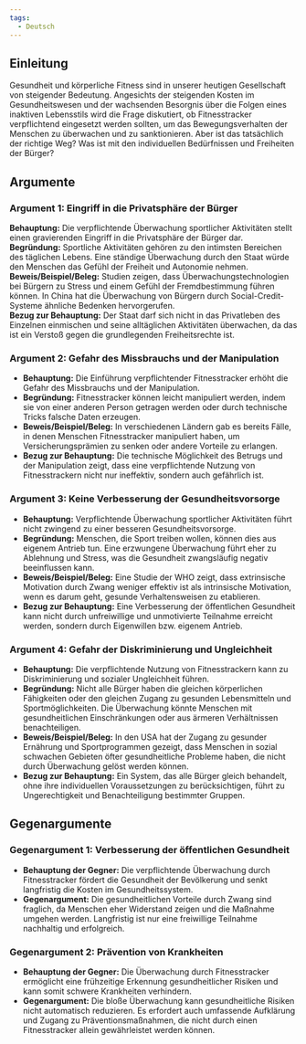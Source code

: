 ```yaml
---
tags:
  - Deutsch
---
```

## Einleitung

Gesundheit und körperliche Fitness sind in unserer heutigen Gesellschaft von steigender Bedeutung. Angesichts der steigenden Kosten im Gesundheitswesen und der wachsenden Besorgnis über die Folgen eines inaktiven Lebensstils wird die Frage diskutiert, ob Fitnesstracker verpflichtend eingesetzt werden sollten, um das Bewegungsverhalten der Menschen zu überwachen und zu sanktionieren. Aber ist das tatsächlich der richtige Weg? Was ist mit den individuellen Bedürfnissen und Freiheiten der Bürger?
## Argumente
### Argument 1: Eingriff in die Privatsphäre der Bürger

**Behauptung:** Die verpflichtende Überwachung sportlicher Aktivitäten stellt einen gravierenden Eingriff in die Privatsphäre der Bürger dar.  
**Begründung:** Sportliche Aktivitäten gehören zu den intimsten Bereichen des täglichen Lebens. Eine ständige Überwachung durch den Staat würde den Menschen das Gefühl der Freiheit und Autonomie nehmen.  
**Beweis/Beispiel/Beleg:** Studien zeigen, dass Überwachungstechnologien bei Bürgern zu Stress und einem Gefühl der Fremdbestimmung führen können. In China hat die Überwachung von Bürgern durch Social-Credit-Systeme ähnliche Bedenken hervorgerufen.  
**Bezug zur Behauptung:** Der Staat darf sich nicht in das Privatleben des Einzelnen einmischen und seine alltäglichen Aktivitäten überwachen, da das ist ein Verstoß gegen die grundlegenden Freiheitsrechte ist.

### Argument 2: Gefahr des Missbrauchs und der Manipulation

- **Behauptung:** Die Einführung verpflichtender Fitnesstracker erhöht die Gefahr des Missbrauchs und der Manipulation.
- **Begründung:** Fitnesstracker können leicht manipuliert werden, indem sie von einer anderen Person getragen werden oder durch technische Tricks falsche Daten erzeugen.
- **Beweis/Beispiel/Beleg:** In verschiedenen Ländern gab es bereits Fälle, in denen Menschen Fitnesstracker manipuliert haben, um Versicherungsprämien zu senken oder andere Vorteile zu erlangen.
- **Bezug zur Behauptung:** Die technische Möglichkeit des Betrugs und der Manipulation zeigt, dass eine verpflichtende Nutzung von Fitnesstrackern nicht nur ineffektiv, sondern auch gefährlich ist.

### Argument 3: Keine Verbesserung der Gesundheitsvorsorge

- **Behauptung:** Verpflichtende Überwachung sportlicher Aktivitäten führt nicht zwingend zu einer besseren Gesundheitsvorsorge.
- **Begründung:** Menschen, die Sport treiben wollen, können dies aus eigenem Antrieb tun. Eine erzwungene Überwachung führt eher zu Ablehnung und Stress, was die Gesundheit zwangsläufig negativ beeinflussen kann.
- **Beweis/Beispiel/Beleg:** Eine Studie der WHO zeigt, dass extrinsische Motivation durch Zwang weniger effektiv ist als intrinsische Motivation, wenn es darum geht, gesunde Verhaltensweisen zu etablieren.
- **Bezug zur Behauptung:** Eine Verbesserung der öffentlichen Gesundheit kann nicht durch unfreiwillige und unmotivierte Teilnahme erreicht werden, sondern durch Eigenwillen bzw. eigenem Antrieb.

### Argument 4: Gefahr der Diskriminierung und Ungleichheit

- **Behauptung:** Die verpflichtende Nutzung von Fitnesstrackern kann zu Diskriminierung und sozialer Ungleichheit führen.
- **Begründung:** Nicht alle Bürger haben die gleichen körperlichen Fähigkeiten oder den gleichen Zugang zu gesunden Lebensmitteln und Sportmöglichkeiten. Die Überwachung könnte Menschen mit gesundheitlichen Einschränkungen oder aus ärmeren Verhältnissen benachteiligen.
- **Beweis/Beispiel/Beleg:** In den USA hat der Zugang zu gesunder Ernährung und Sportprogrammen gezeigt, dass Menschen in sozial schwachen Gebieten öfter gesundheitliche Probleme haben, die nicht durch Überwachung gelöst werden können.
- **Bezug zur Behauptung:** Ein System, das alle Bürger gleich behandelt, ohne ihre individuellen Voraussetzungen zu berücksichtigen, führt zu Ungerechtigkeit und Benachteiligung bestimmter Gruppen.

## Gegenargumente

### Gegenargument 1: Verbesserung der öffentlichen Gesundheit

- **Behauptung der Gegner:** Die verpflichtende Überwachung durch Fitnesstracker fördert die Gesundheit der Bevölkerung und senkt langfristig die Kosten im Gesundheitssystem.
- **Gegenargument:** Die gesundheitlichen Vorteile durch Zwang sind fraglich, da Menschen eher Widerstand zeigen und die Maßnahme umgehen werden. Langfristig ist nur eine freiwillige Teilnahme nachhaltig und erfolgreich.
### Gegenargument 2: Prävention von Krankheiten

- **Behauptung der Gegner:** Die Überwachung durch Fitnesstracker ermöglicht eine frühzeitige Erkennung gesundheitlicher Risiken und kann somit schwere Krankheiten verhindern.
- **Gegenargument:** Die bloße Überwachung kann gesundheitliche Risiken nicht automatisch reduzieren. Es erfordert auch umfassende Aufklärung und Zugang zu Präventionsmaßnahmen, die nicht durch einen Fitnesstracker allein gewährleistet werden können.